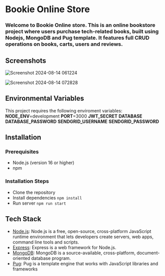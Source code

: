 # **Bookie Online Store**
### Welcome to Bookie Online store. This is an online bookstore project where users purchase tech-related books, built using Nodejs, MongoDB and Pug template. It features full CRUD operations on books, carts, users and reviews.

## Screenshots
![Screenshot 2024-08-14 061224](https://github.com/user-attachments/assets/873d7183-1dde-4c52-b029-608f537a5854)

![Screenshot 2024-08-14 072828](https://github.com/user-attachments/assets/f97989c8-a27e-4498-838e-100a47667a13)


## Environmental Variables
This project requires the following enviroment variables:
**NODE_ENV**=development
**PORT**=3000
**JWT_SECRET**
**DATABASE**
**DATABASE_PASSWORD**
**SENDGRID_USERNAME**
**SENDGRID_PASSWORD**

## Installation

### Prerequisites
* Node.js (version 16 or higher)
* npm

### Installation Steps
* Clone the repository
* Install dependencies ```npm install```
* Run server ```npm run start```

## Tech Stack
* [Node.js](https://nodejs.org/en): Node.js is a free, open-source, cross-platform JavaScript runtime environment that lets developers create servers, web apps, command line tools and scripts.
* [Express](https://expressjs.com/): Express is a web framework for Node.js.
* [MongoDB](https://www.mongodb.com/): MongoDB is a source-available, cross-platform, document-oriented database program. 
* [Pug](https://pugjs.org/api/getting-started.html): Pug is a template engine that works with JavaScript libraries and frameworks
